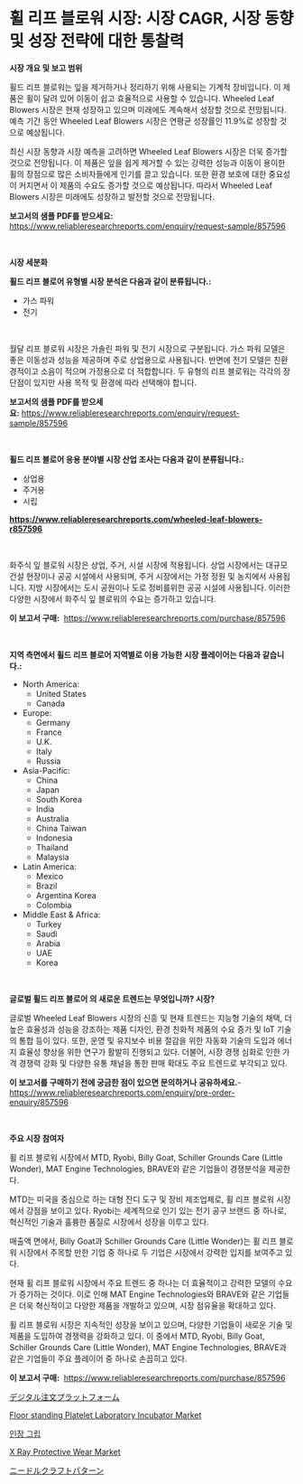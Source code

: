 <p><h1>휠 리프 블로워 시장: 시장 CAGR, 시장 동향 및 성장 전략에 대한 통찰력</h1></p><p><strong>시장 개요 및 보고 범위</strong></p>
<p><p>휠드 리프 블로워는 잎을 제거하거나 정리하기 위해 사용되는 기계적 장비입니다. 이 제품은 휠이 달려 있어 이동이 쉽고 효율적으로 사용할 수 있습니다. Wheeled Leaf Blowers 시장은 현재 성장하고 있으며 미래에도 계속해서 성장할 것으로 전망됩니다. 예측 기간 동안 Wheeled Leaf Blowers 시장은 연평균 성장률인 11.9%로 성장할 것으로 예상됩니다. </p><p>최신 시장 동향과 시장 예측을 고려하면 Wheeled Leaf Blowers 시장은 더욱 증가할 것으로 전망됩니다. 이 제품은 잎을 쉽게 제거할 수 있는 강력한 성능과 이동이 용이한 휠의 장점으로 많은 소비자들에게 인기를 끌고 있습니다. 또한 환경 보호에 대한 중요성이 커지면서 이 제품의 수요도 증가할 것으로 예상됩니다. 따라서 Wheeled Leaf Blowers 시장은 미래에도 성장하고 발전할 것으로 전망됩니다.</p></p>
<p><strong>보고서의 샘플 PDF를 받으세요:</strong> <a href="https://www.reliableresearchreports.com/enquiry/request-sample/857596">https://www.reliableresearchreports.com/enquiry/request-sample/857596</a></p>
<p>&nbsp;</p>
<p><strong>시장 세분화</strong></p>
<p><strong>휠드 리프 블로어 유형별 시장 분석은 다음과 같이 분류됩니다.:</strong></p>
<p><ul><li>가스 파워</li><li>전기</li></ul></p>
<p>&nbsp;</p>
<p><p>월달 리프 블로워 시장은 가솔린 파워 및 전기 시장으로 구분됩니다. 가스 파워 모델은 좋은 이동성과 성능을 제공하며 주로 상업용으로 사용됩니다. 반면에 전기 모델은 친환경적이고 소음이 적으며 가정용으로 더 적합합니다. 두 유형의 리프 블로워는 각각의 장단점이 있지만 사용 목적 및 환경에 따라 선택해야 합니다.</p></p>
<p><strong>보고서의 샘플 PDF를 받으세요:</strong>&nbsp;<a href="https://www.reliableresearchreports.com/enquiry/request-sample/857596">https://www.reliableresearchreports.com/enquiry/request-sample/857596</a></p>
<p>&nbsp;</p>
<p><strong> 휠드 리프 블로어 응용 분야별 시장 산업 조사는 다음과 같이 분류됩니다.:</strong></p>
<p><ul><li>상업용</li><li>주거용</li><li>시립</li></ul></p>
<p><strong><a href="https://www.reliableresearchreports.com/wheeled-leaf-blowers-r857596">https://www.reliableresearchreports.com/wheeled-leaf-blowers-r857596</a></strong></p>
<p>&nbsp;</p>
<p><p>화주식 잎 블로워 시장은 상업, 주거, 시설 시장에 적용됩니다. 상업 시장에서는 대규모 건설 현장이나 공공 시설에서 사용되며, 주거 시장에서는 가정 정원 및 농지에서 사용됩니다. 지방 시장에서는 도시 공원이나 도로 정비를위한 공공 시설에 사용됩니다. 이러한 다양한 시장에서 화주식 잎 블로워의 수요는 증가하고 있습니다.</p></p>
<p><strong>이 보고서 구매:</strong>&nbsp; <a href="https://www.reliableresearchreports.com/purchase/857596">https://www.reliableresearchreports.com/purchase/857596</a></p>
<p>&nbsp;</p>
<p><strong>지역 측면에서 휠드 리프 블로어 지역별로 이용 가능한 시장 플레이어는 다음과 같습니다.:</strong></p>
<p><ul>
    <li>
        North America:
        <ul>
            <li>United States</li>
            <li>Canada</li>
        </ul>
    </li>
    <li>
        Europe:
        <ul>
            <li>Germany</li>
            <li>France</li>
            <li>U.K.</li>
            <li>Italy</li>
            <li>Russia</li>
        </ul>
    </li>
    <li>
        Asia-Pacific:
        <ul>
            <li>China</li>
            <li>Japan</li>
            <li>South Korea</li>
            <li>India</li>
            <li>Australia</li>
            <li>China Taiwan</li>
            <li>Indonesia</li>
            <li>Thailand</li>
            <li>Malaysia</li>
        </ul>
    </li>
    <li>
        Latin America:
        <ul>
            <li>Mexico</li>
            <li>Brazil</li>
            <li>Argentina Korea</li>
            <li>Colombia</li>
        </ul>
    </li>
    <li>
        Middle East & Africa:
        <ul>
            <li>Turkey</li>
            <li>Saudi</li>
            <li>Arabia</li>
            <li>UAE</li>
            <li>Korea</li>
        </ul>
    </li>
    </ul></p>
<p>&nbsp;</p>
<p><strong>글로벌 휠드 리프 블로어 의 새로운 트렌드는 무엇입니까? 시장?</strong></p>
<p><p>글로벌 Wheeled Leaf Blowers 시장의 신흥 및 현재 트렌드는 지능형 기술의 채택, 더 높은 효율성과 성능을 강조하는 제품 디자인, 환경 친화적 제품의 수요 증가 및 IoT 기술의 통합 등이 있다. 또한, 운영 및 유지보수 비용 절감을 위한 자동화 기술의 도입과 에너지 효율성 향상을 위한 연구가 활발히 진행되고 있다. 더불어, 시장 경쟁 심화로 인한 가격 경쟁력 강화 및 다양한 유통 채널을 통한 판매 확대도 주요 트렌드로 부각되고 있다.</p></p>
<p><strong>이 보고서를 구매하기 전에 궁금한 점이 있으면 문의하거나 공유하세요.</strong>- <a href="https://www.reliableresearchreports.com/enquiry/pre-order-enquiry/857596">https://www.reliableresearchreports.com/enquiry/pre-order-enquiry/857596</a></p>
<p>&nbsp;</p>
<p><strong>주요 시장 참여자</strong></p>
<p><p>휠 리프 블로워 시장에서 MTD, Ryobi, Billy Goat, Schiller Grounds Care (Little Wonder), MAT Engine Technologies, BRAVE와 같은 기업들이 경쟁분석을 제공한다. </p><p>MTD는 미국을 중심으로 하는 대형 잔디 도구 및 장비 제조업체로, 휠 리프 블로워 시장에서 강점을 보이고 있다. Ryobi는 세계적으로 인기 있는 전기 공구 브랜드 중 하나로, 혁신적인 기술과 훌륭한 품질로 시장에서 성장을 이루고 있다. </p><p>매출액 면에서, Billy Goat과 Schiller Grounds Care (Little Wonder)는 휠 리프 블로워 시장에서 주목할 만한 기업 중 하나로 두 기업은 시장에서 강력한 입지를 보여주고 있다. </p><p>현재 휠 리프 블로워 시장에서 주요 트렌드 중 하나는 더 효율적이고 강력한 모델의 수요가 증가하는 것이다. 이로 인해 MAT Engine Technologies와 BRAVE와 같은 기업들은 더욱 혁신적이고 다양한 제품을 개발하고 있으며, 시장 점유율을 확대하고 있다. </p><p>휠 리프 블로워 시장은 지속적인 성장을 보이고 있으며, 다양한 기업들이 새로운 기술 및 제품을 도입하여 경쟁력을 강화하고 있다. 이 중에서 MTD, Ryobi, Billy Goat, Schiller Grounds Care (Little Wonder), MAT Engine Technologies, BRAVE과 같은 기업들이 주요 플레이어 중 하나로 손꼽히고 있다.</p></p>
<p><strong>이 보고서 구매:</strong>&nbsp;&nbsp;<a href="https://www.reliableresearchreports.com/purchase/857596">https://www.reliableresearchreports.com/purchase/857596</a></p>
<p><p><a href="https://medium.com/@wesleyeilly8796202/%E3%83%87%E3%82%B8%E3%82%BF%E3%83%AB%E6%B3%A8%E6%96%87%E3%83%97%E3%83%A9%E3%83%83%E3%83%88%E3%83%95%E3%82%A9%E3%83%BC%E3%83%A0%E5%B8%82%E5%A0%B4-%E5%B8%82%E5%A0%B4%E3%82%B7%E3%82%A7%E3%82%A2-%E5%B8%82%E5%A0%B4%E5%8B%95%E5%90%91-%E5%B0%86%E6%9D%A5%E3%81%AE%E6%88%90%E9%95%B7%E3%82%92%E6%8E%A2%E3%82%8B-93c35d574747">デジタル注文プラットフォーム</a></p><p><a href="https://github.com/kufem1/Market-Research-Report-List-2/blob/main/floor-standing-platelet-laboratory-incubator-market.md">Floor standing Platelet Laboratory Incubator Market</a></p><p><a href="https://medium.com/@seanturner6262/%ED%8C%BD%EC%B0%BD-%EA%B7%B8%EB%A6%BD-%EC%8B%9C%EC%9E%A5-%EC%84%B1%EA%B3%B5%EC%A0%81%EC%9D%B8-%EB%B9%84%EC%A6%88%EB%8B%88%EC%8A%A4-%EC%A0%84%EB%9E%B5%EC%9D%98-%EC%97%B4%EC%87%A0-2031%EB%85%84%EA%B9%8C%EC%A7%80-%EC%98%88%EC%B8%A1-bd6c57265093">인장 그립</a></p><p><a href="https://github.com/singletonthaxterkelliehr2df/Market-Research-Report-List-2/blob/main/x-ray-protective-wear-market.md">X Ray Protective Wear Market</a></p><p><a href="https://medium.com/@nicolaseller56452023/%E9%87%9D%E4%BB%95%E4%BA%8B%E3%83%91%E3%82%BF%E3%83%BC%E3%83%B3%E5%B8%82%E5%A0%B4%E8%A6%8F%E6%A8%A1-%E5%B8%82%E5%A0%B4%E5%8B%95%E5%90%91%E3%81%A8%E5%B8%82%E5%A0%B4%E4%BA%88%E6%B8%AC-2024%E5%B9%B4%E3%81%8B%E3%82%892031%E5%B9%B4-28fc46b1120e">ニードルクラフトパターン</a></p></p>